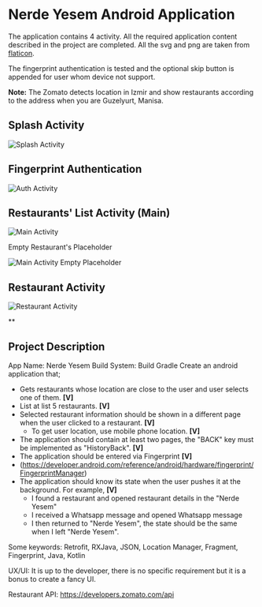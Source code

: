 # Nerde Yesem Android Application

The application contains 4 activity. All the required application content described in the project are completed. All the svg and png are taken from [flaticon](https://www.flaticon.com/).

The fingerprint authentication is tested and the optional skip button is appended for user whom device not support.

**Note:** The Zomato detects location in Izmir and show restaurants according to the address when you are Guzelyurt, Manisa.

## Splash Activity
![Splash Activity](https://i.ibb.co/68CDgSz/2020-01-12-2.png)

## Fingerprint Authentication
![Auth Activity](https://i.ibb.co/ncfCJ3G/2020-01-12-4.png)

## Restaurants' List Activity (Main)
![Main Activity](https://i.ibb.co/DzryJq1/2020-01-12-1.png)

Empty Restaurant's Placeholder

![Main Activity Empty Placeholder](https://i.ibb.co/qytpK8R/2020-01-12-3.png)

## Restaurant Activity
![Restaurant Activity](https://i.ibb.co/CVCLTPn/2020-01-12.png)


**

## Project Description

App Name: Nerde Yesem
Build System: Build Gradle
Create an android application that;

* Gets restaurants whose location are close to the user and user selects one of them. **[V]**
* List at list 5 restaurants. **[V]**
* Selected restaurant information should be shown in a different page when the user clicked to a restaurant. **[V]**
    * To get user location, use mobile phone location. **[V]**
* The application should contain at least two pages, the "BACK" key must be implemented as "HistoryBack". **[V]**
* The application should be entered via Fingerprint **[V]**
* (https://developer.android.com/reference/android/hardware/fingerprint/FingerprintManager)
* The application should know its state when the user pushes it at the background. For example, **[V]**
    * I found a restaurant and opened restaurant details in the "Nerde Yesem"
    * I received a Whatsapp message and opened Whatsapp message
    * I then returned to "Nerde Yesem", the state should be the same when I left "Nerde Yesem".

Some keywords: Retrofit, RXJava, JSON, Location Manager, Fragment, Fingerprint, Java, Kotlin

UX/UI: It is up to the developer, there is no specific requirement but it is a bonus to create a fancy UI.

Restaurant API: https://developers.zomato.com/api